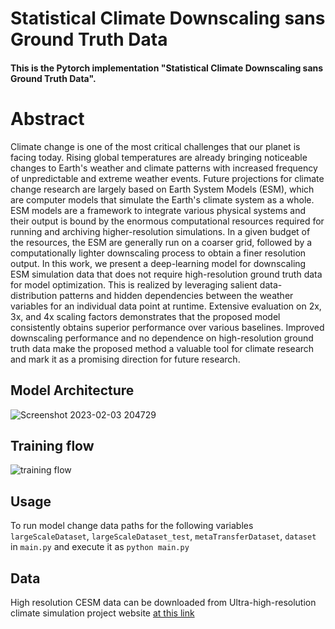 # Statistical Climate Downscaling sans Ground Truth Data

#### This is the Pytorch implementation "Statistical Climate Downscaling sans Ground Truth Data".

# Abstract

Climate change is one of the most critical challenges that our planet is facing today. Rising global temperatures are already bringing noticeable changes to Earth's weather and climate patterns with increased frequency of unpredictable and extreme weather events. Future projections for climate change research are largely based on Earth System Models (ESM), which are computer models that simulate the Earth's climate system as a whole. ESM models are a framework to integrate various physical systems and their output is bound by the enormous computational resources required for running and archiving higher-resolution simulations. In a given budget of the resources, the ESM are generally run on a coarser grid, followed by a computationally lighter downscaling process to obtain a finer resolution output. In this work, we present a deep-learning model for downscaling ESM simulation data that does not require high-resolution ground truth data for model optimization. This is realized by leveraging salient data-distribution patterns and hidden dependencies between the weather variables for an individual data point at runtime. Extensive evaluation on 2x, 3x, and 4x scaling factors demonstrates that the proposed model consistently obtains superior performance over various baselines. Improved downscaling performance and no dependence on high-resolution ground truth data make the proposed method a valuable tool for climate research and mark it as a promising direction for future research.

## Model Architecture
![Screenshot 2023-02-03 204729](https://user-images.githubusercontent.com/62580782/216596023-2af5174b-571d-4bd2-9d1e-614e9180f676.jpg)

## Training flow
![training flow](https://user-images.githubusercontent.com/62580782/216606551-ab89b043-99f0-4a81-926b-63db8dca26ad.jpg)


## Usage
To run model change data paths for the following variables `largeScaleDataset`, `largeScaleDataset_test`, `metaTransferDataset`, `dataset` in `main.py` and execute it as `python main.py`

## Data

High resolution CESM data can be downloaded from Ultra-high-resolution climate simulation project website [at this link](http://climatedata.ibs.re.kr/data/cesm-hires)
